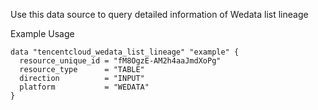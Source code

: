 Use this data source to query detailed information of Wedata list lineage

Example Usage

```hcl
data "tencentcloud_wedata_list_lineage" "example" {
  resource_unique_id = "fM8OgzE-AM2h4aaJmdXoPg"
  resource_type      = "TABLE"
  direction          = "INPUT"
  platform           = "WEDATA"
}
```
